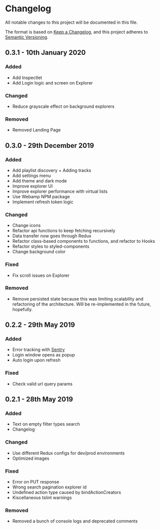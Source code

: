 # Changelog

All notable changes to this project will be documented in this file.

The format is based on [Keep a Changelog](https://keepachangelog.com/en/1.0.0/), and this project adheres to [Semantic Versioning](https://semver.org/spec/v2.0.0.html).

## 0.3.1 - 10th January 2020
### Added
- Add Inspectlet
- Add Login logic and screen on Explorer

### Changed
- Reduce grayscale effect on background explorers

### Removed
- Removed Landing Page


## 0.3.0 - 29th December 2019
### Added
- Add playlist discovery + Adding tracks
- Add settings menu
- Add theme and dark mode
- Improve explorer UI
- Improve explorer performance with virtual lists
- Use Webamp NPM package
- Implement refresh token logic

### Changed
- Change icons
- Refactor api functions to keep fetching recursively
- Data transfer now goes through Redux
- Refactor class-based components to functions, and refactor to Hooks
- Refactor styles to styled-components
- Change background color

### Fixed
- Fix scroll issues on Explorer

### Removed
- Remove persisted state because this was limiting scalability and refactoring of the architecture. Will be re-implemented in the future, hopefully.

## 0.2.2 - 29th May 2019
### Added
- Error tracking with [Sentry](sentry.io)
- Login window opens as popup
- Auto login upon refresh

### Fixed
- Check valid url query params

## 0.2.1 - 28th May 2019
### Added
- Text on empty filter types search
- Changelog

### Changed
- Use different Redux configs for dev/prod environments
- Optimized images

### Fixed
- Error on PUT response
- Wrong search pagination explorer id
- Undefined action type caused by bindActionCreators
- Kiscellaneous tslint warnings

### Removed
- Removed a bunch of console logs and deprecated comments
